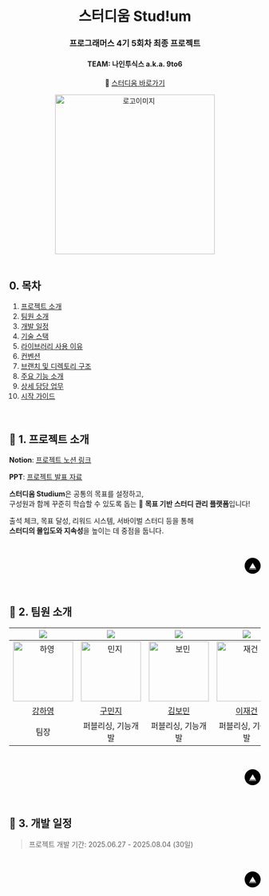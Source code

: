 <div align='center'>

<h1><b>스터디움 Stud!um</b></h1>
<h3><b>프로그래머스 4기 5회차 최종 프로젝트</b></h3>
<h4><b>TEAM: 나인투식스 a.k.a. 9to6</b></h4>

🔗 [스터디움 바로가기]()

<img src="" style='width: 320px; height: 320px;' alt="로고이미지"/>

</div>

<br>

## 0. 목차

1. [프로젝트 소개](#1)
2. [팀원 소개](#2)
3. [개발 일정](#3)
4. [기술 스택](#4)
5. [라이브러리 사용 이유](#5)
6. [컨벤션](#6)
7. [브랜치 및 디렉토리 구조](#7)
8. [주요 기능 소개](#8)
9. [상세 담당 업무](#9)
10. [시작 가이드](#10)

<br />

## <span id="1">🚩 1. 프로젝트 소개</span>

**Notion**: [프로젝트 노션 링크](https://www.notion.so/Team06-a-k-a-9-to-6-21e15a01205480a39f4bc9ace949e489?source=copy_link)

**PPT**: [프로젝트 발표 자료]()

**스터디움 Studium**은 공통의 목표를 설정하고,  
구성원과 함께 꾸준히 학습할 수 있도록 돕는 🎯 **목표 기반 스터디 관리 플랫폼**입니다!

출석 체크, 목표 달성, 리워드 시스템, 서바이벌 스터디 등을 통해  
**스터디의 몰입도와 지속성**을 높이는 데 중점을 둡니다.

<br>

<!-- Top Button -->
<p style='background: black; width: 32px; height: 32px; border-radius: 50%; display: flex; justify-content: center; align-items: center; margin-left: auto;'><a href="#top" style='color: white; '>▲</a></p>

<br>

## <span id="2">🏃 2. 팀원 소개</span>

| <img src="https://img.shields.io/badge/Project_Leader-FF5733" /> | <img src="https://img.shields.io/badge/Tech_Leader-%2300264e" /> | <img src="https://img.shields.io/badge/Design_Leader-blue" /> | <img src="https://img.shields.io/badge/Tech_Leader-%2300264e" /> |
| :--------------------------------------------------------------: | :--------------------------------------------------------------: | :-----------------------------------------------------------: | :--------------------------------------------------------------: |
|             <img src="https://avatars.githubusercontent.com/u/85282786?v=4" width="120px;" alt="하영"/>              |             <img src="https://avatars.githubusercontent.com/u/100776779?v=4" width="120px;" alt="민지"/>              |            <img src="https://avatars.githubusercontent.com/u/153171193?v=4" width="120px;" alt="보민"/>            |             <img src="https://avatars.githubusercontent.com/u/127276008?v=4" width="120px;" alt="재건"/>              |
|             [강하영](https://github.com/Hayoung0708)             |              [구민지](https://github.com/amykoomj)               |             [김보민](https://github.com/marchbom)             |               [이재건](https://github.com/79gun79)               |
|                               팀장                               |                        퍼블리싱, 기능개발                        |                      퍼블리싱, 기능개발                       |                        퍼블리싱, 기능개발                        |


<br>

<!-- Top Button -->
<p style='background: black; width: 32px; height: 32px; border-radius: 50%; display: flex; justify-content: center; align-items: center; margin-left: auto;'><a href="#top" style='color: white; '>▲</a></p>

<br>

## <span id="3">📅 3. 개발 일정</span>

> 프로젝트 개발 기간: 2025.06.27 - 2025.08.04 (30일)

<br>

<!-- Top Button -->
<p style='background: black; width: 32px; height: 32px; border-radius: 50%; display: flex; justify-content: center; align-items: center; margin-left: auto;'><a href="#top" style='color: white; '>▲</a></p>

<br>

